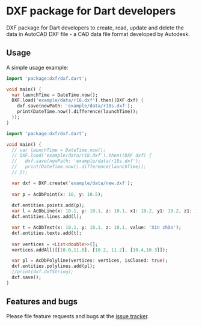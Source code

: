 # DXF package for Dart developers

DXF package for Dart developers to create, read, update and delete the data in AutoCAD DXF file - a CAD data file format developed by Autodesk.

## Usage

A simple usage example:

```dart
import 'package:dxf/dxf.dart';

void main() {
  var launchTime = DateTime.now();
  DXF.load('example/data/r18.dxf').then((DXF dxf) {
    dxf.save(newPath: 'example/data/r18s.dxf');
    print(DateTime.now().difference(launchTime));
  });
}
```

```dart
import 'package:dxf/dxf.dart';

void main() {
  // var launchTime = DateTime.now();
  // DXF.load('example/data/r18.dxf').then((DXF dxf) {
  //   dxf.save(newPath: 'example/data/r18s.dxf');
  //   print(DateTime.now().difference(launchTime));
  // });

  var dxf = DXF.create('example/data/new.dxf');
  
  var p = AcDbPoint(x: 10, y: 10.5);
  
  dxf.entities.points.add(p);
  var l = AcDbLine(x: 10.1, y: 10.1, z: 10.1, x1: 10.2, y1: 10.2, z1: 10.2);
  dxf.entities.lines.add(l);

  var t = AcDbText(x: 10.1, y: 10.1, z: 10.1, value: 'Xin chào');
  dxf.entities.texts.add(t);
  
  var vertices = <List<double>>[];
  vertices.addAll([[10.0,11.0], [10.2, 11.2], [10.4,10.3]]);

  var pl = AcDbPolyline(vertices: vertices, isClosed: true);
  dxf.entities.polylines.add(pl);
  //print(dxf.dxfString);
  dxf.save();
}
```

## Features and bugs

Please file feature requests and bugs at the [issue tracker][tracker].

[tracker]: https://github.com/chuyentt/dxf/issues
